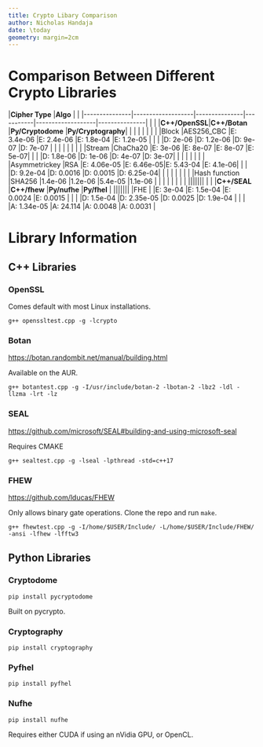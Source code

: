 ```yaml
---
title: Crypto Libary Comparison
author: Nicholas Handaja
date: \today
geometry: margin=2cm
---
```


# Comparison Between Different Crypto Libraries

|**Cipher Type**	|**Algo**				|	  						|
|---------------|-------------------|---------------|-----------|-------------------|---------------|
|				|					|**C++/OpenSSL**|**C++/Botan**	|**Py/Cryptodome**		|**Py/Cryptography**|
|				|					|				|		  	|					|				|
|Block			|AES256_CBC			|E: 3.4e-06	    |E: 2.4e-06	|E: 1.8e-04			|E: 1.2e-05		|
|				|					|D: 2e-06	    |D: 1.2e-06 |D: 9e-07			|D: 7e-07		|
|				|					|			    |		    |					|				|
|Stream			|ChaCha20			|E: 3e-06	    |E: 8e-07	|E: 8e-07			|E: 5e-07|
|				|					|D: 1.8e-06	    |D: 1e-06 	|D: 4e-07 			|D: 3e-07|
|				|					|			    |		    |					|				|
|Asymmetrickey	|RSA				|E: 4.06e-05    |E: 6.46e-05|E: 5.43-04			|E: 4.1e-06|
|				|					|D: 9.2e-04	    |D: 0.0016 	|D: 0.0015			|D: 6.25e-04|
|				|					|				|		  	|					|				|
|Hash function	|SHA256				|1.4e-06		|1.2e-06	|5.4e-05			|1.1e-06		|
|				|					|				|		  	|					|				|
|||||||
|				|					|**C++/SEAL**		|**C++/fhew**	|**Py/nufhe**		|**Py/fhel** 		|
|||||||
|FHE			|					|E: 3e-04			|E:	1.5e-04		|E:	0.0024			|E: 0.0015			|
|				|					|D:	1.5e-04			|D:	2.35e-05	|D:	0.0025			|D: 1.9e-04			|
|				|					|A:	1.34e-05		|A:	24.114		|A:	0.0048			|A: 0.0031			|




# Library Information

## C++ Libraries

### OpenSSL
Comes default with most Linux installations.

`g++ openssltest.cpp -g -lcrypto`

### Botan
https://botan.randombit.net/manual/building.html

Available on the AUR. 

`g++ botantest.cpp -g -I/usr/include/botan-2 -lbotan-2 -lbz2 -ldl -llzma -lrt -lz`

### SEAL
https://github.com/microsoft/SEAL#building-and-using-microsoft-seal

Requires CMAKE

`g++ sealtest.cpp -g -lseal -lpthread -std=c++17`

### FHEW
https://github.com/lducas/FHEW

Only allows binary gate operations. Clone the repo and run `make`. 

`g++ fhewtest.cpp -g -I/home/$USER/Include/ -L/home/$USER/Include/FHEW/ -ansi -lfhew -lfftw3`

## Python Libraries

### Cryptodome
`pip install pycryptodome`

Built on pycrypto.

### Cryptography
`pip install cryptography`

### Pyfhel
`pip install pyfhel`

### Nufhe
`pip install nufhe`

Requires either CUDA if using an nVidia GPU, or OpenCL. 


